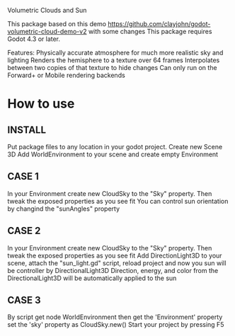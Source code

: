Volumetric Clouds and Sun

This package based on this demo https://github.com/clayjohn/godot-volumetric-cloud-demo-v2 with some changes
This package requires Godot 4.3 or later.

Features:
Physically accurate atmosphere for much more realistic sky and lighting
Renders the hemisphere to a texture over 64 frames
Interpolates between two copies of that texture to hide changes
Can only run on the Forward+ or Mobile rendering backends

# How to use
## INSTALL
Put package files to any location in your godot project.
Create new Scene 3D
Add WorldEnvironment to your scene and create empty Environment

## CASE 1
In your Environment create new CloudSky to the "Sky" property. Then tweak the exposed properties as you see fit
You can control sun orientation by changind the "sunAngles" property

## CASE 2
In your Environment create new CloudSky to the "Sky" property. Then tweak the exposed properties as you see fit
Add DirectionLight3D to your scene, attach the "sun_light.gd" script, reload project and now you sun will be controller by DirectionalLight3D
Direction, energy, and color from the DirectionalLight3D will be automatically applied to the sun

## CASE 3
By script get node WorldEnvironment then get the 'Environment' property
set the 'sky' property as CloudSky.new()
Start your project by pressing F5
